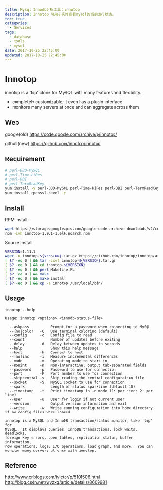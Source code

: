 ```yaml
---
title: Mysql Innodb分析工具：innotop
description: Innotop 可用于实时查看mysql的当前运行状态。
toc: true
categories:
  - Services
tags:
  - database
  - tools
  - mysql
date: 2017-10-25 22:45:00
updated: 2017-10-25 22:45:00
---
```


# Innotop

innotop is a 'top' clone for MySQL with many features and flexibility.

- completely customizable; it even has a plugin interface
- monitors many servers at once and can aggregate across them

## Web

google(old)
https://code.google.com/archive/p/innotop/

github(new)
https://github.com/innotop/innotop

## Requirement

```bash
# perl-DBD-MySQL
# perl-Time-HiRes
# perl-DBI
# perl-TermReadKey
yum install -y perl-DBD-MySQL perl-Time-HiRes perl-DBI perl-TermReadKey
yum install openssl-devel -y
```

## Install

RPM Install:

```bash
wget https://storage.googleapis.com/google-code-archive-downloads/v2/code.google.com/innotop/innotop-1.9.1-1.el6.noarch.rpm --no-check-certificate
rpm -ivh innotop-1.9.1-1.el6.noarch.rpm
```

Source Install:

```bash
VERSION=1.11.1
wget -O innotop-${VERSION}.tar.gz https://github.com/innotop/innotop/archive/v${VERSION}.tar.gz
[ $? -eq 0 ] && tar -zxvf innotop-${VERSION}.tar.gz
[ $? -eq 0 ] && cd innotop-${VERSION}
[ $? -eq 0 ] && perl Makefile.PL
[ $? -eq 0 ] && make
[ $? -eq 0 ] && make install
[ $? -eq 0 ] && cp -a innotop /usr/local/bin/
```

## Usage

```
innotop --help

Usage: innotop <options> <innodb-status-file>

  --askpass          Prompt for a password when connecting to MySQL
  --[no]color   -C   Use terminal coloring (default)
  --config      -c   Config file to read
  --count            Number of updates before exiting
  --delay       -d   Delay between updates in seconds
  --help             Show this help message
  --host        -h   Connect to host
  --[no]inc     -i   Measure incremental differences
  --mode        -m   Operating mode to start in
  --nonint      -n   Non-interactive, output tab-separated fields
  --password    -p   Password to use for connection
  --port        -P   Port number to use for connection
  --skipcentral -s   Skip reading the central configuration file
  --socket      -S   MySQL socket to use for connection
  --spark            Length of status sparkline (default 10)
  --timestamp   -t   Print timestamp in -n mode (1: per iter; 2: per line)
  --user        -u   User for login if not current user
  --version          Output version information and exit
  --write       -w   Write running configuration into home directory if no config files were loaded

innotop is a MySQL and InnoDB transaction/status monitor, like 'top' for
MySQL.  It displays queries, InnoDB transactions, lock waits, deadlocks,
foreign key errors, open tables, replication status, buffer information,
row operations, logs, I/O operations, load graph, and more.  You can
monitor many servers at once with innotop.
```

## Reference

http://www.cnblogs.com/ivictor/p/5101506.html  
http://blog.csdn.net/wyzxg/article/details/8609981


